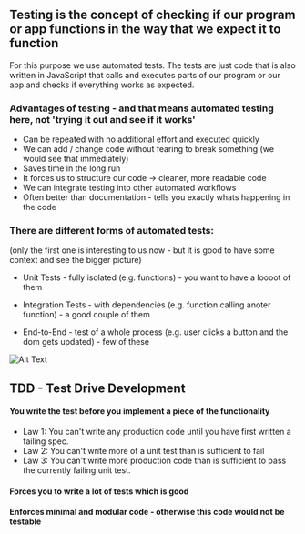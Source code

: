 ## Testing is the concept of checking if our program or app functions in the way that we expect it to function

For this purpose we use automated tests. The tests are just code that is also written in JavaScript that calls and executes parts of our program or our app and checks if everything works as expected.

### Advantages of testing - and that means automated testing here, not 'trying it out and see if it works'
- Can be repeated with no additional effort and executed quickly
- We can add / change code without fearing to break something (we would see that immediately)
- Saves  time in the long run 
- It forces us to structure our code -> cleaner, more readable code
- We can integrate testing into other automated workflows
- Often better than documentation - tells you exactly whats happening in the code

### There are different forms of automated tests:
(only the first one is interesting to us now - but it is good to have some context and see the bigger
picture)

* Unit Tests - fully isolated (e.g. functions) - you want to have a loooot of them 

* Integration Tests - with dependencies (e.g. function calling anoter function) - a good couple of them 

* End-to-End - test of a whole process (e.g. user clicks a button and the dom gets updated) - few of these

![Alt Text](https://www.shapeblue.com/wp-content/uploads/2018/11/1541174074683725.gif)

## TDD - Test Drive Development 

#### You write the test before you implement a piece of the functionality

* Law 1: You can't write any production code until you have first written a failing spec.
* Law 2: You can't write more of a unit test than is sufficient to fail
* Law 3: You can't write more production code than is sufficient to pass the currently failing unit test.

#### Forces you to write a lot of tests which is good
#### Enforces minimal and modular code - otherwise this code would not be testable
